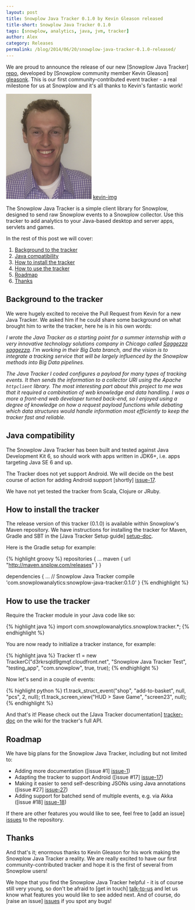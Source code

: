 ```yaml
---
layout: post
title: Snowplow Java Tracker 0.1.0 by Kevin Gleason released
title-short: Snowplow Java Tracker 0.1.0
tags: [snowplow, analytics, java, jvm, tracker]
author: Alex
category: Releases
permalink: /blog/2014/06/20/snowplow-java-tracker-0.1.0-released/
---
```


We are proud to announce the release of our new [Snowplow Java Tracker] [repo], developed by [Snowplow community member Kevin Gleason] [gleasonk]. This is our first community-contributed event tracker - a real milestone for us at Snowplow and it's all thanks to Kevin's fantastic work!

![kevin-img] [kevin-img]

The Snowplow Java Tracker is a simple client library for Snowplow, designed to send raw Snowplow events to a Snowplow collector. Use this tracker to add analytics to your Java-based desktop and server apps, servlets and games.

In the rest of this post we will cover:

1. [Background to the tracker](#background)
2. [Java compatibility](#compatibility)
3. [How to install the tracker](#get)
4. [How to use the tracker](#usage)
5. [Roadmap](#roadmap)
6. [Thanks](#thanks)

<!--more-->

<div class="html">
<h2><a name="background">Background to the tracker</a></h2>
</div>

We were hugely excited to receive the Pull Request from Kevin for a new Java Tracker. We asked him if he could share some background on what brought him to write the tracker, here he is in his own words:

_I wrote the Java Tracker as a starting point for a summer internship with a very innovative technology solutions company in Chicago called [Saggezza] [saggezza]. I'm working in their Big Data branch, and the vision is to integrate a tracking service that will be largely influenced by the Snowplow methods into Big Data pipelines._

_The Java Tracker I coded configures a payload for many types of tracking events. It then sends the information to a collector URI using the Apache `httpclient` library. The most interesting part about this project to me was that it required a combination of web knowledge and data handling. I was a more a front-end web developer turned back-end, so I enjoyed using a degree of knowledge on how a request payload functions while debating which data structures would handle information most efficiently to keep the tracker fast and reliable._

<div class="html">
<h2><a name="compatibility">Java compatibility</a></h2>
</div>

The Snowplow Java Tracker has been built and tested against Java Development Kit 6, so should work with apps written in JDK6+, i.e. apps targeting Java SE 6 and up.

The Tracker does not yet support Android. We will decide on the best course of action for adding Android support [shortly] [issue-17].

We have not yet tested the tracker from Scala, Clojure or JRuby.

<div class="html">
<h2><a name="get">How to install the tracker</a></h2>
</div>

The release version of this tracker (0.1.0) is available within Snowplow's Maven repository. We have instructions for installing the tracker for Maven, Gradle and SBT in the [Java Tracker Setup guide] [setup-doc].

Here is the Gradle setup for example:

{% highlight groovy %}
repositories {
    ...
    maven {
        url "http://maven.snplow.com/releases"
    }
}

dependencies {
    ...
    // Snowplow Java Tracker
    compile 'com.snowplowanalytics:snowplow-java-tracker:0.1.0'
}
{% endhighlight %}

<div class="html">
<h2><a name="usage">How to use the tracker</a></h2>
</div>

Require the Tracker module in your Java code like so:

{% highlight java %}
import com.snowplowanalytics.snowplow.tracker.*;
{% endhighlight %}

You are now ready to initialize a tracker instance, for example:

{% highlight java %}
Tracker t1 = new TrackerC("d3rkrsqld9gmqf.cloudfront.net", "Snowplow Java Tracker Test", "testing_app", "com.snowplow", true, true);
{% endhighlight %}

Now let's send in a couple of events:

{% highlight python %}
t1.track_struct_event("shop", "add-to-basket", null, "pcs", 2, null);
t1.track_screen_view("HUD > Save Game", "screen23", null);
{% endhighlight %}

And that's it! Please check out the [Java Tracker documentation] [tracker-doc] on the wiki for the tracker's full API.

<div class="html">
<h2><a name="roadmap">Roadmap</a></h2>
</div>

We have big plans for the Snowplow Java Tracker, including but not limited to:

* Adding more documentation ([issue #1] [issue-1])
* Adapting the tracker to support Android ([issue #17] [issue-17])
* Making it easier to send self-describing JSONs using Java annotations ([issue #27] [issue-27])
* Adding support for batched send of multiple events, e.g. via Akka ([issue #18] [issue-18])

If there are other features you would like to see, feel free to [add an issue] [issues] to the repository.

<div class="html">
<h2><a name="thanks">Thanks</a></h2>
</div>

And that's it; enormous thanks to Kevin Gleason for his work making the Snowplow Java Tracker a reality. We are really excited to have our first community-contributed tracker and hope it is the first of several from Snowplow users!

We hope that you find the Snowplow Java Tracker helpful - it is of course still very young, so don't be afraid to [get in touch] [talk-to-us] and let us know what features you would like to see added next. And of course, do [raise an issue] [issues] if you spot any bugs!

[gleasonk]: https://github.com/GleasonK/
[kevin-img]: /assets/img/blog/2014/06/kevin-gleason.jpg
[saggezza]: http://www.saggezza.com/

[setup-doc]: https://github.com/snowplow/snowplow/wiki/Java-Tracker-Setup
[tracker-doc]: https://github.com/snowplow/snowplow/wiki/Android-and-Java-Tracker

[repo]: https://github.com/snowplow/snowplow-java-tracker
[issues]: https://github.com/snowplow/snowplow-java-tracker/issues
[issue-1]: https://github.com/snowplow/snowplow-java-tracker/issues/1
[issue-17]: https://github.com/snowplow/snowplow-java-tracker/issues/17
[issue-18]: https://github.com/snowplow/snowplow-java-tracker/issues/18
[issue-27]: https://github.com/snowplow/snowplow-java-tracker/issues/27

[talk-to-us]: https://github.com/snowplow/snowplow/wiki/Talk-to-us
